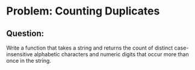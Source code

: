 # Problem: Counting Duplicates
## Question:
Write a function that takes a string and returns the count of distinct case-insensitive alphabetic characters and numeric digits that occur more than once in the string.
